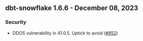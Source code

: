 ## dbt-snowflake 1.6.6 - December 08, 2023

### Security

- DDOS vulnerability in 41.0.5. Uptick to avoid ([#852](https://github.com/dbt-labs/dbt-snowflake/pull/852))
